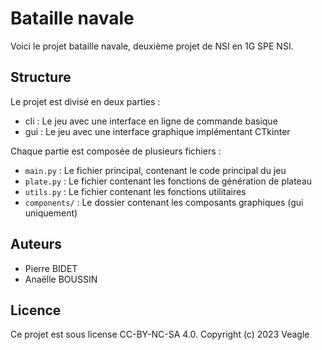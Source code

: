 # Bataille navale

Voici le projet bataille navale, deuxième projet de NSI en 1G SPE NSI.

## Structure
Le projet est divisé en deux parties :
- cli : Le jeu avec une interface en ligne de commande basique
- gui : Le jeu avec une interface graphique implémentant CTkinter

Chaque partie est composée de plusieurs fichiers :
- `main.py` : Le fichier principal, contenant le code principal du jeu
- `plate.py` : Le fichier contenant les fonctions de génération de plateau
- `utils.py` : Le fichier contenant les fonctions utilitaires
- `components/` : Le dossier contenant les composants graphiques (gui uniquement)

## Auteurs
- Pierre BIDET
- Anaëlle BOUSSIN

## Licence
Ce projet est sous license CC-BY-NC-SA 4.0.
Copyright (c) 2023 Veagle